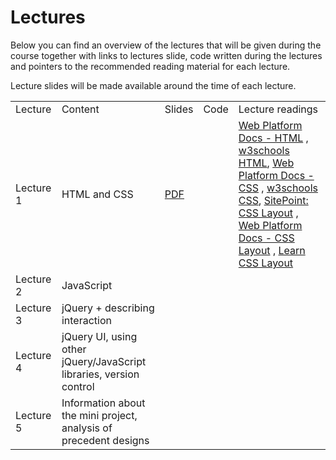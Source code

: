 # Lectures

Below you can find an overview of the lectures that will be given during the course together with links to lectures slide, code written during the lectures and pointers to the recommended reading material for each lecture.

Lecture slides will be made available around the time of each lecture.

<table class="special">
    <tr>
        <td>Lecture</td>
        <td>Content</td>
        <td>Slides</td>
        <td>Code</td>
        <td>Lecture readings</td>
    </tr>
    <tr>
        <td>Lecture 1</td>
        <td>HTML and CSS</td>
        <td><a href="lectures/intprog1-ht2013-4up.pdf">PDF</a></td>
        <td></td>
        <td><a href="http://docs.webplatform.org/wiki/html">Web Platform Docs - HTML</a> , <a href="http://www.w3schools.com/html/default.asp">w3schools HTML</a>, <a href="http://docs.webplatform.org/wiki/css">Web Platform Docs - CSS</a> , <a href="http://www.w3schools.com/css/default.asp">w3schools CSS</a>, <a href="http://reference.sitepoint.com/css/csslayout">SitePoint: CSS Layout</a> , <a href="http://docs.webplatform.org/wiki/css/tutorials#CSS_layout">Web Platform Docs - CSS Layout</a> , <a href="http://learnlayout.com/toc.html">Learn CSS Layout</a></td>
    </tr>
    <tr>
        <td>Lecture 2</td>
        <td>JavaScript</td>
        <td></td>
        <td></td>
        <td></td>
    </tr>
    <tr>
        <td>Lecture 3</td>
        <td>jQuery + describing interaction</td>
        <td></td>
        <td></td>
        <td></td>
    </tr>
    <tr>
        <td>Lecture 4</td>
        <td>jQuery UI, using other jQuery/JavaScript libraries, version control</td>
        <td></td>
        <td></td>
        <td></td>
    </tr>
    <tr>
        <td>Lecture 5</td>
        <td>Information about the mini project, analysis of precedent designs</td>
        <td></td>
        <td></td>
        <td></td>
    </tr>
</table>
